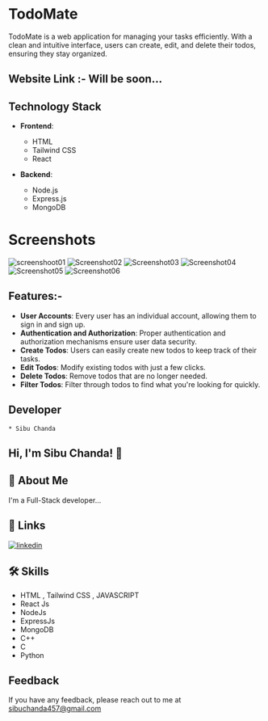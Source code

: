 
# TodoMate

TodoMate is a web application for managing your tasks efficiently. With a clean and intuitive interface, users can create, edit, and delete their todos, ensuring they stay organized.
 
## Website Link :- Will be soon...

## Technology Stack

- **Frontend**: 
  - HTML
  - Tailwind CSS
  - React
 
- **Backend**: 
  - Node.js
  - Express.js
  - MongoDB

# Screenshots
![screenshoot01](https://github.com/user-attachments/assets/14712dc8-a38b-4437-9e6a-3abd069af2bb)
![Screenshot02](https://github.com/user-attachments/assets/ef0876df-7774-454e-90bf-146dbce4b7a0)
![Screenshot03](https://github.com/user-attachments/assets/9ac90b55-bd56-4f4a-b588-d2d0f5f05c4a)
![Screenshot04](https://github.com/user-attachments/assets/1b166869-dfa6-4aba-ae4b-745c0618fbe7)
![Screenshot05](https://github.com/user-attachments/assets/c984ef67-9ca1-4530-b167-677e03fa6c8e)
![Screenshot06](https://github.com/user-attachments/assets/557392f4-623b-475f-a01d-bd5a8a6b7713)


## Features:-

- **User Accounts**: Every user has an individual account, allowing them to sign in and sign up.
- **Authentication and Authorization**: Proper authentication and authorization mechanisms ensure user data security.
- **Create Todos**: Users can easily create new todos to keep track of their tasks.
- **Edit Todos**: Modify existing todos with just a few clicks.
- **Delete Todos**: Remove todos that are no longer needed.
- **Filter Todos**: Filter through todos to find what you're looking for quickly.


## Developer
    * Sibu Chanda


## Hi, I'm Sibu Chanda! 👋


## 🚀 About Me
I'm a Full-Stack developer...


## 🔗 Links
[![linkedin](https://img.shields.io/badge/linkedin-0A66C2?style=for-the-badge&logo=linkedin&logoColor=white)](https://www.linkedin.com/)


## 🛠 Skills
* HTML , Tailwind CSS , JAVASCRIPT
* React Js
* NodeJs
* ExpressJs
* MongoDB
* C++
* C
* Python

## Feedback

If you have any feedback, please reach out to me at sibuchanda457@gmail.com

